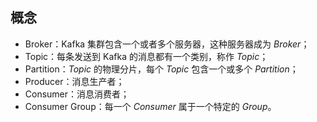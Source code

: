 ## 概念

-   Broker：Kafka 集群包含一个或者多个服务器，这种服务器成为 _Broker_；
-   Topic：每条发送到 Kafka 的消息都有一个类别，称作 _Topic_；
-   Partition：_Topic_ 的物理分片，每个 _Topic_ 包含一个或多个 _Partition_；
-   Producer：消息生产者；
-   Consumer：消息消费者；
-   Consumer Group：每一个 _Consumer_ 属于一个特定的 _Group_。
